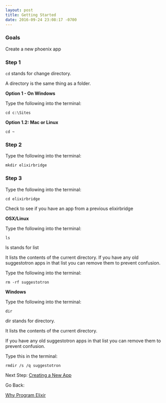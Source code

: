 ```yaml
---
layout: post
title: Getting Started 
date: 2016-09-24 23:08:17 -0700
---
```



### Goals

Create a new phoenix app


### Step 1

`cd` stands for change directory.

A directory is the same thing as a folder.

**Option 1 - On Windows**

Type the following into the terminal:

```
cd c:\Sites 
```

**Option 1.2: Mac or Linux**

```
cd ~
```

### Step 2


Type the following into the terminal:

```
mkdir elixirbridge
```

### Step 3

Type the following into the terminal:


```
cd elixirbridge
```


Check to see if you have an app from a previous elixirbridge

**OSX/Linux**

Type the following into the terminal:

```
ls
```

ls stands for list


It lists the contents of the current directory. If you have any old suggestotron apps in that list you can remove them 
to prevent confusion.

Type the following into the terminal:

```
rm -rf suggestotron
```


**Windows**

Type the following into the terminal:

```
dir
```

dir stands for directory.   


It lists the contents of the current directory.

If you have any old suggestotron apps in that list you can remove them 
to prevent confusion.

Type this in the terminal:

```
rmdir /s /q suggestotron
```



Next Step: 
[Creating a New App](suggestotron/03-create-a-phoenix-app.html)

Go Back:

[Why Program Elixir](suggestotron/01-why-program-why-elixir.html)








